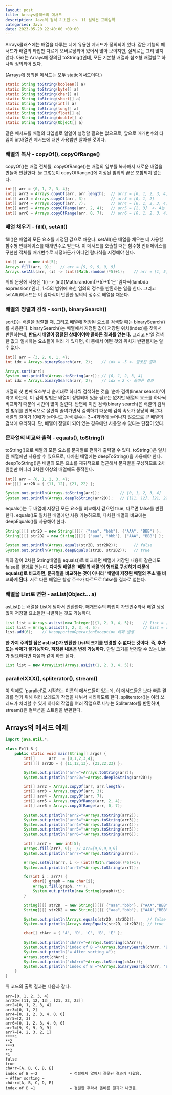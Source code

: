 ```yaml
---
layout: post
title: Arrays클래스의 메서드
description: Java의 정석 기초편 ch. 11 컬렉션 프레임웍
categories: Java
date: 2023-05-20 22:40:00 +09:00
---
```

Arrays클래스에는 배열을 다루는 데에 유용한 메서드가 정의되어 있다. 같은 기능의 메서드가 배열의 타입만 다르게 오버로딩되어 있어서 많아 보이지만, 실제로는 그리 많지 않다. 아래는 Arrays에 정의된 toString()인데, 모든 기본형 배열과 참조형 배열별로 하나씩 정의되어 있다.

(Arrays에 정의된 메서드는 모두 static메서드이다.)

```java
static String toString(boolean[] a)
static String toString(byte[] a)
static String toString(char[] a)
static String toString(short[] a)
static String toString(int[] a)
static String toString(long[] a)
static String toString(float[] a)
static String toString(double[] a)
static String toString(Object[] a)
```

같은 메서드를 배열의 타입별로 일일이 설명할 필요는 없으므로, 앞으로 매개변수의 타입이 int배열인 메서드에 대한 사용법만 알아볼 것이다.


### 배열의 복사 - copyOf(), copyOfRange()

copyOf()는 배열 전체를, copyOfRange()는 배열의 일부를 복사해서 새로운 배열을 만들어 반환한다. 늘 그렇듯이 copyOfRange()에 지정된 범위의 끝은 포함되지 않는다.

```java
int[] arr = {0, 1, 2, 3, 4};
int[] arr2 = Arrays.copyOf(arr, arr.length);  // arr2 = [0, 1, 2, 3, 4]
int[] arr3 = Arrays.copyOf(arr, 3);           // arr3 = [0, 1, 2]
int[] arr4 = Arrays.copyOf(arr, 7);           // arr4 = [0, 1, 2, 3, 4, 0, 0]
int[] arr5 = Arrays.copyOfRange(arr, 2, 4);   // arr5 = [2, 3]  <- 4는 불포함
int[] arr6 = Arrays.copyOfRange(arr, 0, 7);   // arr6 = [0, 1, 2, 3, 4, 0, 0]
```

### 배열 채우기 - fill(), setAll()

fill()은 배열의 모든 요소를 지정된 값으로 채운다. setAll()은 배열을 채우는 데 사용할 함수형 인터페이스를 매개변수로 받는다. 이 메서드를 호출할 때는 함수형 인터페이스를 구현한 객체를 매개변수로 지정하든가 아니면 람다식을 지정해야 한다.

```java
int[] arr = new int[5];
Arrays.fill(arr, 9);    // arr = [9, 9, 9, 9, 9]
Arrays.setAll(arr, (i) -> (int)(Math.random()*5)+1);    // arr = [1, 5, 2, 1, 1]
```

위의 문장에 사용된 '(i) -> (int)(Math.random()\*5)+1)'은 '람다식(lambda expression)'인데, 1~5의 범위에 속한 임의의 정수를 반환하는 일을 한다. 그리고 setAll()메서드는 이 람다식이 반환한 임의의 정수로 배열을 채운다.


### 배열의 정렬과 검색 - sort(), binarySearch()

sort()는 배열을 정렬할 때, 그리고 배열에 저장된 요소를 검색할 때는 binarySearch()를 사용한다. binarySearch()는 배열에서 지정된 값이 저장된 위치(index)를 찾아서 반환하는데, **반드시 배열이 정렬된 상태이어야 올바른 결과를 얻는다.** 그리고 만일 검색한 값과 일치하는 요소들이 여러 개 있다면, 이 중에서 어떤 것의 위치가 반환될지는 알 수 없다. 

```java
int[] arr = {3, 2, 0, 1, 4};
int idx = Arrays.binarySearch(arr, 2);    // idx = -5 <- 잘못된 결과

Arrays.sort(arr);
System.out.println(Arrays.toString(arr)); // [0, 1, 2, 3, 4]
int idx = Arrays.binarySearch(arr, 2);    // idx = 2 <- 올바른 결과
```

배열의 첫 번째 요소부터 순서대로 하나씩 검색하는 것을 '순차 검색(linear search)'이라고 하는데, 이 검색 방법은 배열이 정렬되어 있을 필요는 없지만 배열의 요소를 하나씩 비교하기 때분에 시간이 많이 걸린다. 반면에 이진 검색(binary search)은 배열의 검색할 범위를 반복적으로 절반씩 줄여가면서 검색하기 때문에 검색 속도가 상당히 빠르다. 배열의 길이가 10배가 늘어나도 검색 횟수는 3~4회밖에 늘어나지 않으므로 큰 배열의 검색에 유리하다. 단, 배열이 정렬이 되어 있는 경우에만 사용할 수 있다는 단점이 있다. 


### 문자열의 비교와 출력 - equals(), toString()

toString()으로 배열의 모든 요소를 문자열로 편하게 출력할 수 있다. toString()은 일차원 배열에만 사용할 수 있으므로, 다차원 배열에는 deepToString()을 사용해야 한다. deepToString()은 배열의 모든 요소를 재귀적으로 접근해서 문자열을 구성하므로 2차원뿐만 아니라 3차원 이상의 배열에도 동작한다. 

```java
int[] arr = {0, 1, 2, 3, 4};
int[][] arr2D = { {11, 12}, {21, 22} };

System.out.println(Arrays.toString(arr));         // [0, 1, 2, 3, 4]
System.out.println(Arrays.deepToString(arr2D));   // [[11, 12], [21, 22]]
```

equals()는 두 배열에 저장된 모든 요소를 비교해서 같으면 true, 다르면 false를 반환한다. equals()도 일차원 배열에만 사용 가능하므로, 다차원 배열의 비교에는 deepEquals()를 사용해야 한다.

```java
String[][] str2D = new String[][]{ {"aaa", "bbb"}, {"AAA", "BBB"} };
String[][] str2D2 = new String[][]{ {"aaa", "bbb"}, {"AAA", "BBB"} };

System.out.println(Arrays.equals(str2D, str2D2));       // false
System.out.println(Arrays.deepEquals(str2D, str2D2));   // true
```

위와 같이 2차원 String배열을 equals()로 비교하면 배열에 저장된 내용이 같은데도 false를 결과로 얻는다. **다차원 배열은 '배열의 배열'의 형태로 구성하기 때문에 equals()로 비교하면, 문자열을 비교하는 것이 아니라 '배열에 저장된 배열의 주소'를 비교하게 된다.** 서로 다른 배열은 항상 주소가 다르므로 false를 결과로 얻는다. 


### 배열을 List로 변환 - asList(Object... a)

asList()는 배열을 List에 담아서 반환한다. 매개변수의 타입이 가변인수라서 배열 생성 없이 저장할 요소들만 나열하는 것도 가능하다.

```java
List list = Arrays.asList(new Integer[]{1, 2, 3, 4, 5});    // list = [1, 2, 3, 4, 5]
List list = Arrays.asList(1, 2, 3, 4, 5);                   // list = [1, 2, 3, 4, 5]
list.add(6);    // UnsupportedOperationException 예외 발생
```

**한 가지 주의할 점은 asList()가 반환한 List의 크기를 변경할 수 없다는 것이다. 즉, 추가 또는 삭제가 불가능하다. 저장된 내용은 변경 가능하다.** 만일 크기를 변경할 수 있는 List가 필요하다면 다음과 같이 하면 된다.

```java
List list = new ArrayList(Arrays.asList(1, 2, 3, 4, 5));
```


### parallelXXX(), spliterator(), stream()

이 외에도 'parallel'로 시작하는 이름의 메서드들이 있는데, 이 메서드들은 보다 빠른 결과를 얻기 위해 여러 쓰레드가 작업을 나눠서 처리하도록 한다. spliterator()는 여러 쓰레드가 처리할 수 있게 하나의 작업을 여러 작업으로 나누는 Spliterator를 반환하며, stream()은 컬렉션을 스트림을 변환한다.


## Arrays의 메서드 예제

```java
import java.util.*;

class Ex11_6 {
	public static void main(String[] args) {
		int[]	   arr   = {0,1,2,3,4};
		int[][]	arr2D = { {11,12,13}, {21,22,23} };

		System.out.println("arr="+Arrays.toString(arr));
		System.out.println("arr2D="+Arrays.deepToString(arr2D));

		int[] arr2 = Arrays.copyOf(arr, arr.length);
		int[] arr3 = Arrays.copyOf(arr, 3);          
		int[] arr4 = Arrays.copyOf(arr, 7);          
		int[] arr5 = Arrays.copyOfRange(arr, 2, 4);  
		int[] arr6 = Arrays.copyOfRange(arr, 0, 7);  

		System.out.println("arr2="+Arrays.toString(arr2));
		System.out.println("arr3="+Arrays.toString(arr3));
		System.out.println("arr4="+Arrays.toString(arr4));
		System.out.println("arr5="+Arrays.toString(arr5));
		System.out.println("arr6="+Arrays.toString(arr6));
		
		int[] arr7 =  new int[5];
		Arrays.fill(arr7, 9);  // arr=[9,9,9,9,9]
		System.out.println("arr7="+Arrays.toString(arr7));

		Arrays.setAll(arr7, i -> (int)(Math.random()*6)+1);
		System.out.println("arr7="+Arrays.toString(arr7));

		for(int i : arr7) {
			char[] graph = new char[i];
			Arrays.fill(graph, '*');
			System.out.println(new String(graph)+i);
		}

		String[][] str2D  = new String[][]{ {"aaa","bbb"}, {"AAA","BBB"} };
		String[][] str2D2 = new String[][]{ {"aaa","bbb"}, {"AAA","BBB"} };

		System.out.println(Arrays.equals(str2D, str2D2));     // false
		System.out.println(Arrays.deepEquals(str2D, str2D2)); // true

		char[] chArr = { 'A', 'D', 'C', 'B', 'E' };

		System.out.println("chArr="+Arrays.toString(chArr));
		System.out.println("index of B ="+Arrays.binarySearch(chArr, 'B'));
		System.out.println("= After sorting =");
		Arrays.sort(chArr);
		System.out.println("chArr="+Arrays.toString(chArr));
		System.out.println("index of B ="+Arrays.binarySearch(chArr, 'B'));
	}
}
```

위 코드의 출력 결과는 다음과 같다.

```
arr=[0, 1, 2, 3, 4]
arr2D=[[11, 12, 13], [21, 22, 23]]
arr2=[0, 1, 2, 3, 4]
arr3=[0, 1, 2]
arr4=[0, 1, 2, 3, 4, 0, 0]
arr5=[2, 3]
arr6=[0, 1, 2, 3, 4, 0, 0]
arr7=[9, 9, 9, 9, 9]
arr7=[4, 2, 3, 2, 1]
****4
**2
***3
**2
*1
false
true
chArr=[A, D, C, B, E]
index of B =-2				← 정렬하지 않아서 잘못된 결과가 나왔음.
= After sorting =
chArr=[A, B, C, D, E]
index of B =1				← 정렬한 후라서 올바른 결과가 나왔음.
```
